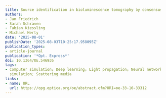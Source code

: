 ```yaml
---
title: Source identification in bioluminescence tomography by consensus-based optimization
authors:
- Jan Friedrich
- Sarah Schraven
- Fabian Kiessling
- Michael Herty
date: '2025-08-01'
publishDate: '2025-08-03T10:25:17.958095Z'
publication_types:
- article-journal
publication: '*Opt. Express*'
doi: 10.1364/OE.546936
tags:
- Computer simulation; Deep learning; Light propagation; Neural networks; Numerical
  simulation; Scattering media
links:
- name: URL
  url: https://opg.optica.org/oe/abstract.cfm?URI=oe-33-16-33312
---
```

